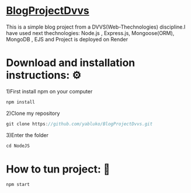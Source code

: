 # [BlogProjectDvvs](https://blogproject-jklu.onrender.com)


This is a simple blog project from a DVVS(Web-Thechnologies) discipline.I have used next thechnologies: Node.js , Express.js, Mongoose(ORM), MongoDB , EJS and Project is deployed on Render


# Download and installation instructions: ⚙️

1)First install npm on your computer
``` javascript
npm install

```

2)Clone my repository
```javascript
git clone https://github.com/yabluko/BlogProjectDvvs.git
```
3)Enter the folder
```javascript
cd NodeJS
```

# How to tun project: 🚀

```javascript 
npm start
```

